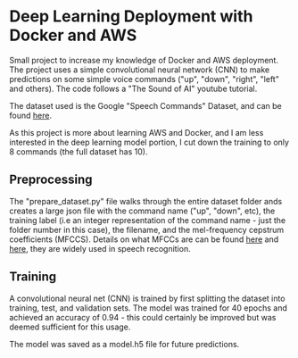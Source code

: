 # Deep Learning Deployment with Docker and AWS

Small project to increase my knowledge of Docker and AWS deployment. 
The project uses a simple convolutional neural network (CNN) to make predictions on some simple voice commands ("up", "down", "right", "left" and others). The code follows a "The Sound of AI" youtube tutorial. 


The dataset used is the Google "Speech Commands" Dataset, and can be found [here](https://ai.googleblog.com/2017/08/launching-speech-commands-dataset.html). 

As this project is more about learning AWS and Docker, and I am less interested in the deep learning model portion, I cut down the training to only 8 commands (the full dataset has 10). 

## Preprocessing

The "prepare_dataset.py" file walks through the entire dataset folder ands creates a large json file with the command name ("up", "down", etc), the training label (i.e an integer representation of the command name - just the folder number in this case), the filename, and the mel-frequency cepstrum coefficients (MFCCS). Details on what MFCCs are can be found [here](https://medium.com/prathena/the-dummys-guide-to-mfcc-aceab2450fd) and [here](https://en.wikipedia.org/wiki/Mel-frequency_cepstrum), they are widely used in speech recognition. 


## Training 

A convolutional neural net (CNN) is trained by first splitting the dataset into training, test, and validation sets. The model was trained for 40 epochs and achieved an accuracy of 0.94 - this could certainly be improved but was deemed sufficient for this usage. 

The model was saved as a model.h5 file for future predictions. 
